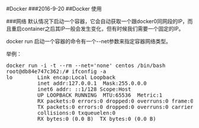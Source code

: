 #Docker
###2016-9-20
##Docker 使用

###网络
默认情况下启动一个容器，它会自动获取一个跟docker0同网段的IP，而且重启container之后其IP一般会发生变化，但有时候我们需要一个固定的IP。

docker run 启动一个容器的命令有一个--net参数来指定容器网络类型。

举例：

<pre>
docker run -i -t --rm --net='none' centos /bin/bash
root@db84e747c362:/# ifconfig -a
lo        Link encap:Local Loopback
          inet addr:127.0.0.1  Mask:255.0.0.0
          inet6 addr: ::1/128 Scope:Host
          UP LOOPBACK RUNNING  MTU:65536  Metric:1
          RX packets:0 errors:0 dropped:0 overruns:0 frame:0
          TX packets:0 errors:0 dropped:0 overruns:0 carrier:0
          collisions:0 txqueuelen:0
          RX bytes:0 (0.0 B)  TX bytes:0 (0.0 B)
</pre>

